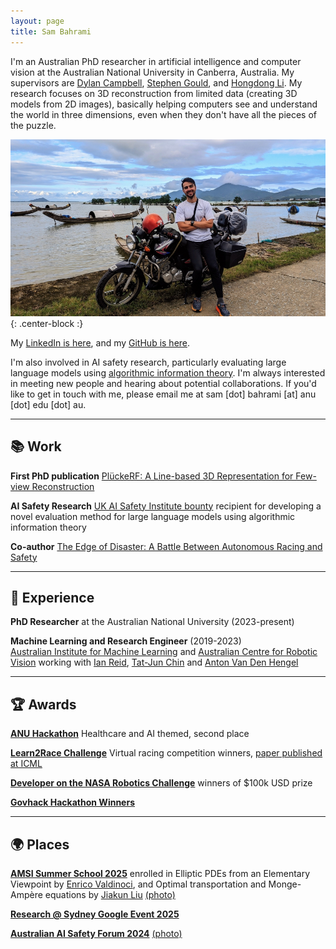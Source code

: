 ```yaml
---
layout: page
title: Sam Bahrami
---
```


I'm an Australian PhD researcher in artificial intelligence and computer vision at the Australian National University in Canberra, Australia. My supervisors are [Dylan Campbell](https://sites.google.com/view/djcampbell), [Stephen Gould](https://users.cecs.anu.edu.au/~sgould/), and [Hongdong Li](https://users.cecs.anu.edu.au/~hongdong/). My research focuses on 3D reconstruction from limited data (creating 3D models from 2D images), basically helping computers see and understand the world in three dimensions, even when they don't have all the pieces of the puzzle.

![Sam Bahrami](photos/20231205.jpg){: .center-block :}

My [LinkedIn is here](https://www.linkedin.com/in/sambahrami/), and my [GitHub is here](https://github.com/SamBahrami/).

I'm also involved in AI safety research, particularly evaluating large language models using [algorithmic information theory](https://en.wikipedia.org/wiki/Algorithmic_information_theory). I'm always interested in meeting new people and hearing about potential collaborations. If you'd like to get in touch with me, please email me at sam [dot] bahrami [at] anu [dot] edu [dot] au.

---

## 📚 Work

**First PhD publication** [PlückeRF: A Line-based 3D Representation for Few-view Reconstruction](https://arxiv.org/abs/2506.03713)

**AI Safety Research** [UK AI Safety Institute bounty](https://www.aisi.gov.uk/work/evals-bounty) recipient for developing a novel evaluation method for large language models using algorithmic information theory 

**Co-author** [The Edge of Disaster: A Battle Between Autonomous Racing and Safety](https://arxiv.org/abs/2206.15012)

---

## 💼 Experience

**PhD Researcher** at the Australian National University (2023-present)   

**Machine Learning and Research Engineer** (2019-2023)  
[Australian Institute for Machine Learning](https://www.adelaide.edu.au/aiml/) and [Australian Centre for Robotic Vision](https://en.wikipedia.org/wiki/Australian_Centre_for_Robotic_Vision) working with [Ian Reid](https://scholar.google.com/citations?user=ATkNLcQAAAAJ&hl=en), [Tat-Jun Chin](https://scholar.google.com/citations?user=WyqGF10AAAAJ&hl=en) and [Anton Van Den Hengel](https://scholar.google.com/citations?user=nMGZ2ZQAAAAJ&hl=en)

---

## 🏆 Awards

**[ANU Hackathon](https://www.anu.edu.au/students/student-life/events-stories/anu-hackathon-produces-innovative-ai-enabled-healthcare-solutions)** Healthcare and AI themed, second place

**[Learn2Race Challenge](https://www.aicrowd.com/challenges/learn-to-race-autonomous-racing-virtual-challenge)** Virtual racing competition winners, [paper published at ICML](https://arxiv.org/abs/2206.15012)

**[Developer on the NASA Robotics Challenge](https://www.adelaide.edu.au/aiml/news/list/2021/10/06/aiml-key-in-nasa-prize-winning-innovation)** winners of $100k USD prize

**[Govhack Hackathon Winners](https://www.adelaide.edu.au/aiml/news/list/2019/10/21/team-artificially-intelligent-win-at-govhack-2019)**

---

## 🌍 Places

**[AMSI Summer School 2025](https://amsi.org.au/events/event/amsi-summer-school-2025/)** enrolled in Elliptic PDEs from an Elementary Viewpoint by [Enrico Valdinoci](https://research-repository.uwa.edu.au/en/persons/enrico-valdinoci), and Optimal transportation and Monge-Ampère equations by [Jiakun Liu](https://sites.google.com/view/jiakunl/home/research) [(photo)](photos/amsi-2025.jpg)

**[Research @ Sydney Google Event 2025](https://blog.google/intl/en-au/company-news/technology/research-sydney-charting-new-ai-frontiers-alongside-the-research-ecosystem-in-australia/)**

**[Australian AI Safety Forum 2024](https://aisafetyforum.au/)** [(photo)](photos/ai-safety-forum-2024.jpg) 